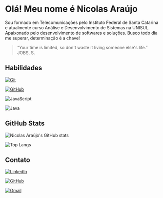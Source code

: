 
# Olá! Meu nome é Nicolas Araújo

Sou formado em Telecomunicações pelo Instituto Federal de Santa Catarina e atualmente curso Análise e Desenvolvimento de Sistemas na UNISUL. Apaixonado pelo desenvolvimento de softwares e soluções. Busco todo dia me superar, determinação é a chave!

> “Your time is limited, so don't waste it living someone else's life.” JOBS, S.

## Habilidades

[![Git](https://img.shields.io/badge/Git-000?style=for-the-badge&logo=git)](https://git-scm.com/doc)

[![GitHub](https://img.shields.io/badge/GitHub-000?style=for-the-badge&logo=github)](https://docs.github.com/)

![JavaScript](https://img.shields.io/badge/JavaScript-000?style=for-the-badge&logo=javascript)

![Java](https://img.shields.io/badge/java-000.svg?style=for-the-badge&logo=openjdk&)

## GitHub Stats

![Nicolas Araújo's GitHub stats](https://github-readme-stats.vercel.app/api?username=NicolasASC&show_icons=true&theme=dracula&hide_border=true&bg_color=0D1117&title_color=CC6699&icon_color=CC6699&include_all_commits=true&count_private=true")

![Top Langs](https://github-readme-stats.vercel.app/api/top-langs/?username=NicolasASC&layout=compact&theme=dracula&hide_border=true&bg_color=0D1117&title_color=CC6699&icon_color=CC6699)

## Contato

[![LinkedIn](https://img.shields.io/badge/LinkedIn-000?style=for-the-badge&logo=linkedin&logoColor=0E76A8)](https://www.linkedin.com/in/nicolasaraujo04/)

[![GitHub](https://img.shields.io/badge/GitHub-000?style=for-the-badge&logo=github)](https://github.com/NicolasASC)

[![Gmail](https://img.shields.io/badge/-Gmail-000?style=for-the-badge&logo=gmail)](mailto:nickaraujo04@gmail.com)
